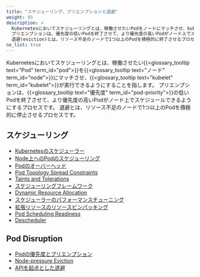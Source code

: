 ```yaml
---
title: "スケジューリング、プリエンプションと退避"
weight: 95
description: >
  Kubernetesにおいてスケジューリングとは、稼働させたいPodをノードにマッチさせ、kubeletが実行できるようにすることを指します。
  プリエンプションは、優先度の低いPodを終了させて、より優先度の高いPodがノード上でスケジュールできるようにするプロセスです。
  退避(eviction)とは、リソース不足のノードで1つ以上のPodを積極的に終了させるプロセスです。
no_list: true
---
```


Kubernetesにおいてスケジューリングとは、稼働させたい{{<glossary_tooltip text="Pod" term_id="pod">}}を{{<glossary_tooltip text="ノード" term_id="node">}}にマッチさせ、{{<glossary_tooltip text="kubelet" term_id="kubelet">}}が実行できるようにすることを指します。
プリエンプションは、{{<glossary_tooltip text="優先度" term_id="pod-priority">}}の低いPodを終了させて、より優先度の高いPodがノード上でスケジュールできるようにするプロセスです。
退避とは、リソース不足のノードで1つ以上のPodを積極的に停止させるプロセスです。

## スケジューリング

* [Kubernetesのスケジューラー](/ja/docs/concepts/scheduling-eviction/kube-scheduler/)
* [Node上へのPodのスケジューリング](/ja/docs/concepts/scheduling-eviction/assign-pod-node/)
* [Podのオーバーヘッド](/ja/docs/concepts/scheduling-eviction/pod-overhead/)
* [Pod Topology Spread Constraints](/docs/concepts/scheduling-eviction/topology-spread-constraints/)
* [Taints and Tolerations](/docs/concepts/scheduling-eviction/taint-and-toleration/)
* [スケジューリングフレームワーク](/ja/docs/concepts/scheduling-eviction/scheduling-framework)
* [Dynamic Resource Allocation](/docs/concepts/scheduling-eviction/dynamic-resource-allocation)
* [スケジューラーのパフォーマンスチューニング](/ja/docs/concepts/scheduling-eviction/scheduler-perf-tuning/)
* [拡張リソースのリソースビンパッキング](/ja/docs/concepts/scheduling-eviction/resource-bin-packing/)
* [Pod Scheduling Readiness](/docs/concepts/scheduling-eviction/pod-scheduling-readiness/)
* [Descheduler](https://github.com/kubernetes-sigs/descheduler#descheduler-for-kubernetes)

## Pod Disruption

* [Podの優先度とプリエンプション](/ja/docs/concepts/scheduling-eviction/pod-priority-preemption/)
* [Node-pressure Eviction](/docs/concepts/scheduling-eviction/node-pressure-eviction/)
* [APIを起点とした退避](/ja/docs/concepts/scheduling-eviction/api-eviction/)
